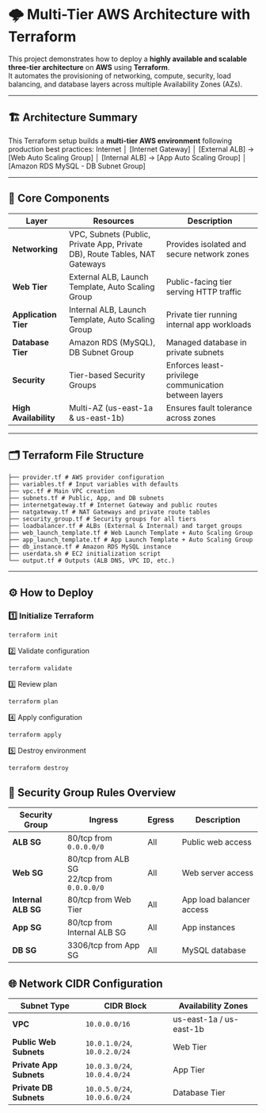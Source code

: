 # 🌩️ Multi-Tier AWS Architecture with Terraform

This project demonstrates how to deploy a **highly available and scalable three-tier architecture** on **AWS** using **Terraform**.  
It automates the provisioning of networking, compute, security, load balancing, and database layers across multiple Availability Zones (AZs).

---

## 🏗️ Architecture Summary

This Terraform setup builds a **multi-tier AWS environment** following production best practices:
Internet
│
[Internet Gateway]
│
[External ALB] → [Web Auto Scaling Group]
│
[Internal ALB] → [App Auto Scaling Group]
│
[Amazon RDS MySQL - DB Subnet Group]

---

## 🧩 Core Components

| Layer | Resources | Description |
|-------|------------|-------------|
| **Networking** | VPC, Subnets (Public, Private App, Private DB), Route Tables, NAT Gateways | Provides isolated and secure network zones |
| **Web Tier** | External ALB, Launch Template, Auto Scaling Group | Public-facing tier serving HTTP traffic |
| **Application Tier** | Internal ALB, Launch Template, Auto Scaling Group | Private tier running internal app workloads |
| **Database Tier** | Amazon RDS (MySQL), DB Subnet Group | Managed database in private subnets |
| **Security** | Tier-based Security Groups | Enforces least-privilege communication between layers |
| **High Availability** | Multi-AZ (us-east-1a & us-east-1b) | Ensures fault tolerance across zones |

---

## 🗂️ Terraform File Structure

```text
├── provider.tf # AWS provider configuration
├── variables.tf # Input variables with defaults
├── vpc.tf # Main VPC creation
├── subnets.tf # Public, App, and DB subnets
├── internetgateway.tf # Internet Gateway and public routes
├── natgateway.tf # NAT Gateways and private route tables
├── security_group.tf # Security groups for all tiers
├── loadbalancer.tf # ALBs (External & Internal) and target groups
├── web_launch_template.tf # Web Launch Template + Auto Scaling Group
├── app_launch_template.tf # App Launch Template + Auto Scaling Group
├── db_instance.tf # Amazon RDS MySQL instance
├── userdata.sh # EC2 initialization script
└── output.tf # Outputs (ALB DNS, VPC ID, etc.)
```
---

## ⚙️ How to Deploy

### 1️⃣ Initialize Terraform
```bash
terraform init
```

2️⃣ Validate configuration

```bash
terraform validate
```

3️⃣ Review plan

```bash
terraform plan 
```

4️⃣ Apply configuration

```bash
terraform apply 
```

5️⃣ Destroy environment

```bash
terraform destroy
```

## 🔐 Security Group Rules Overview
| Security Group      | Ingress                                       | Egress | Description              |
| ------------------- | --------------------------------------------- | ------ | ------------------------ |
| **ALB SG**          | 80/tcp from `0.0.0.0/0`                       | All    | Public web access        |
| **Web SG**          | 80/tcp from ALB SG<br>22/tcp from `0.0.0.0/0` | All    | Web server access        |
| **Internal ALB SG** | 80/tcp from Web Tier                          | All    | App load balancer access |
| **App SG**          | 80/tcp from Internal ALB SG                   | All    | App instances            |
| **DB SG**           | 3306/tcp from App SG                          | All    | MySQL database           |




## 🌐 Network CIDR Configuration
| Subnet Type             | CIDR Block                   | Availability Zones      |
| ----------------------- | ---------------------------- | ----------------------- |
| **VPC**                 | `10.0.0.0/16`                | us-east-1a / us-east-1b |
| **Public Web Subnets**  | `10.0.1.0/24`, `10.0.2.0/24` | Web Tier                |
| **Private App Subnets** | `10.0.3.0/24`, `10.0.4.0/24` | App Tier                |
| **Private DB Subnets**  | `10.0.5.0/24`, `10.0.6.0/24` | Database Tier           |
